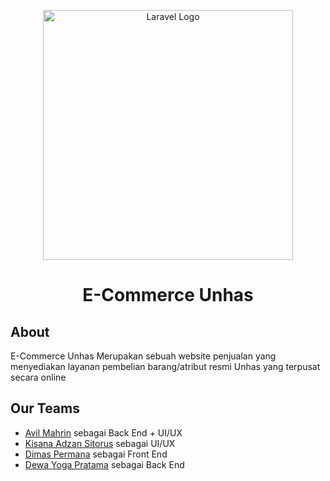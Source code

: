 <p align="center"><a href="#" target="_blank"><img src="https://pelajarinfo.id/wp-content/uploads/2021/11/Universitas-Hasanuddin-Logo.png" width="400" alt="Laravel Logo"></a></p>

<h1 align="center">
E-Commerce Unhas
</h1>

## About 

E-Commerce Unhas Merupakan sebuah website penjualan yang menyediakan layanan pembelian barang/atribut resmi Unhas yang terpusat secara online


## Our Teams

- [Avil Mahrin](https://laravel.com/docs/routing) sebagai Back End + UI/UX
- [Kisana Adzan Sitorus](https://laravel.com/docs/container) sebagai UI/UX
- [Dimas Permana](https://laravel.com/docs/container) sebagai Front End
- [Dewa Yoga Pratama](https://laravel.com/docs/container) sebagai Back End
